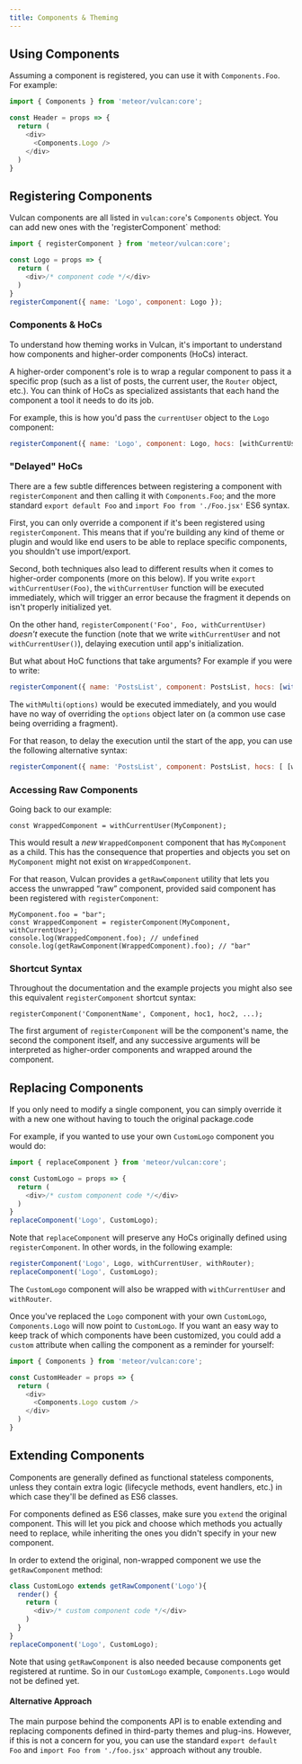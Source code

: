 ```yaml
---
title: Components & Theming
---
```


## Using Components

Assuming a component is registered, you can use it with `Components.Foo`. For example:

```js
import { Components } from 'meteor/vulcan:core';

const Header = props => {
  return (
    <div>
      <Components.Logo />
    </div>
  )
}
```

## Registering Components

Vulcan components are all listed in `vulcan:core`'s `Components` object. You can add new ones with the 'registerComponent` method:

```js
import { registerComponent } from 'meteor/vulcan:core';

const Logo = props => {
  return (
    <div>/* component code */</div>
  )
}
registerComponent({ name: 'Logo', component: Logo });
```

### Components & HoCs

To understand how theming works in Vulcan, it's important to understand how components and higher-order components (HoCs) interact. 

A higher-order component's role is to wrap a regular component to pass it a specific prop (such as a list of posts, the current user, the `Router` object, etc.). You can think of HoCs as specialized assistants that each hand the component a tool it needs to do its job. 

For example, this is how you'd pass the `currentUser` object to the `Logo` component:

```js
registerComponent({ name: 'Logo', component: Logo, hocs: [withCurrentUser] });
```

### "Delayed" HoCs

There are a few subtle differences between registering a component with `registerComponent` and then calling it with `Components.Foo`; and the more standard `export default Foo` and `import Foo from './Foo.jsx'` ES6 syntax. 

First, you can only override a component if it's been registered using `registerComponent`. This means that if you're building any kind of theme or plugin and would like end users to be able to replace specific components, you shouldn't use import/export. 

Second, both techniques also lead to different results when it comes to higher-order components (more on this below). If you write `export withCurrentUser(Foo)`, the `withCurrentUser` function will be executed immediately, which will trigger an error because the fragment it depends on isn't properly initialized yet. 

On the other hand, `registerComponent('Foo', Foo, withCurrentUser)` *doesn't* execute the function (note that we write `withCurrentUser` and not `withCurrentUser()`), delaying execution until app's initialization. 

But what about HoC functions that take arguments? For example if you were to write:

```js
registerComponent({ name: 'PostsList', component: PostsList, hocs: [withMulti(options)] });
```

The `withMulti(options)` would be executed immediately, and you would have no way of overriding the `options` object later on (a common use case being overriding a fragment).

For that reason, to delay the execution until the start of the app, you can use the following alternative syntax:

```js
registerComponent({ name: 'PostsList', component: PostsList, hocs: [ [withMulti, options] ] });
```
### Accessing Raw Components

Going back to our example:

```
const WrappedComponent = withCurrentUser(MyComponent);
```

This would result a *new* `WrappedComponent` component that has `MyComponent` as a child. This has the consequence that properties and objects you set on `MyComponent` might not exist on `WrappedComponent`. 

For that reason, Vulcan provides a `getRawComponent` utility that lets you access the unwrapped “raw” component, provided said component has been registered with `registerComponent`:

```
MyComponent.foo = "bar";
const WrappedComponent = registerComponent(MyComponent, withCurrentUser);
console.log(WrappedComponent.foo); // undefined
console.log(getRawComponent(WrappedComponent).foo); // "bar"
```

### Shortcut Syntax

Throughout the documentation and the example projects you might also see this equivalent `registerComponent` shortcut syntax:

```
registerComponent('ComponentName', Component, hoc1, hoc2, ...);
```

The first argument of `registerComponent` will be the component's name, the second the component itself, and any successive arguments will be interpreted as higher-order components and wrapped around the component.

## Replacing Components

If you only need to modify a single component, you can simply override it with a new one without having to touch the original package.code

For example, if you wanted to use your own `CustomLogo` component you would do:

```js
import { replaceComponent } from 'meteor/vulcan:core';

const CustomLogo = props => {
  return (
    <div>/* custom component code */</div>
  )
}
replaceComponent('Logo', CustomLogo);
```

Note that `replaceComponent` will preserve any HoCs originally defined using `registerComponent`. In other words, in the following example:

```js
registerComponent('Logo', Logo, withCurrentUser, withRouter);
replaceComponent('Logo', CustomLogo);
```

The `CustomLogo` component will also be wrapped with `withCurrentUser` and `withRouter`.

Once you've replaced the `Logo` component with your own `CustomLogo`, `Components.Logo` will now point to `CustomLogo`. If you want an easy way to keep track of which components have been customized, you could add a `custom` attribute when calling the component as a reminder for yourself:

```js
import { Components } from 'meteor/vulcan:core';

const CustomHeader = props => {
  return (
    <div>
      <Components.Logo custom />
    </div>
  )
}
```

## Extending Components

Components are generally defined as functional stateless components, unless they contain extra logic (lifecycle methods, event handlers, etc.) in which case they'll be defined as ES6 classes.

For components defined as ES6 classes, make sure you `extend` the original component. This will let you pick and choose which methods you actually need to replace, while inheriting the ones you didn't specify in your new component.

In order to extend the original, non-wrapped component we use the `getRawComponent` method:

```js
class CustomLogo extends getRawComponent('Logo'){
  render() {
    return (
      <div>/* custom component code */</div>
    )
  }
}
replaceComponent('Logo', CustomLogo);
```

Note that using `getRawComponent` is also needed because components get registered at runtime. So in our `CustomLogo` example, `Components.Logo` would not be defined yet. 

#### Alternative Approach

The main purpose behind the components API is to enable extending and replacing components defined in third-party themes and plug-ins. However, if this is not a concern for you, you can use the standard `export default Foo` and `import Foo from './foo.jsx'` approach without any trouble. 
